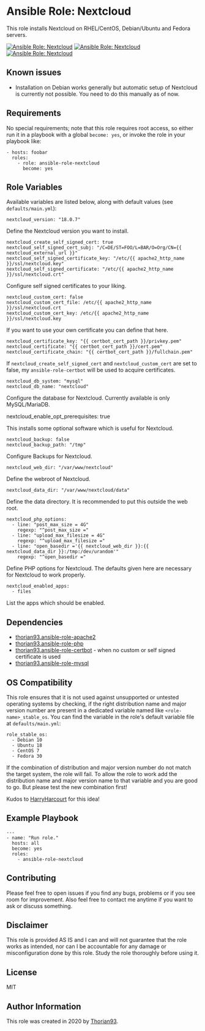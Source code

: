 # Ansible Role: Nextcloud

This role installs Nextcloud on RHEL/CentOS, Debian/Ubuntu and Fedora servers.

[![Ansible Role: Nextcloud](https://img.shields.io/ansible/role/51304?style=flat-square)](https://galaxy.ansible.com/thorian93/ansible_role_nextcloud)
[![Ansible Role: Nextcloud](https://img.shields.io/ansible/quality/51304?style=flat-square)](https://galaxy.ansible.com/thorian93/ansible_role_nextcloud)
[![Ansible Role: Nextcloud](https://img.shields.io/ansible/role/d/51304?style=flat-square)](https://galaxy.ansible.com/thorian93/ansible_role_nextcloud)

## Known issues

- Installation on Debian works generally but automatic setup of Nextcloud is currently not possible. You need to do this manually as of now.

## Requirements

No special requirements; note that this role requires root access, so either run it in a playbook with a global `become: yes`, or invoke the role in your playbook like:

    - hosts: foobar
      roles:
        - role: ansible-role-nextcloud
          become: yes

## Role Variables

Available variables are listed below, along with default values (see `defaults/main.yml`):

    nextcloud_version: "18.0.7"

Define the Nextcloud version you want to install.

    nextcloud_create_self_signed_cert: true
    nextcloud_self_signed_cert_subj: "/C=DE/ST=FOO/L=BAR/O=Org/CN={{ nextcloud_external_url }}"
    nextcloud_self_signed_certificate_key: "/etc/{{ apache2_http_name }}/ssl/nextcloud.key"
    nextcloud_self_signed_certificate: "/etc/{{ apache2_http_name }}/ssl/nextcloud.crt"

Configure self signed certificates to your liking.

    nextcloud_custom_cert: false
    nextcloud_custom_cert_file: /etc/{{ apache2_http_name }}/ssl/nextcloud.crt
    nextcloud_custom_cert_key: /etc/{{ apache2_http_name }}/ssl/nextcloud.key

If you want to use your own certificate you can define that here.

    nextcloud_certificate_key: "{{ certbot_cert_path }}/privkey.pem"
    nextcloud_certificate: "{{ certbot_cert_path }}/cert.pem"
    nextcloud_certificate_chain: "{{ certbot_cert_path }}/fullchain.pem"

If `nextcloud_create_self_signed_cert` and `nextcloud_custom_cert` are set to false, my `ansible-role-certbot` will be used to acquire certificates.

    nextcloud_db_system: "mysql"
    nextcloud_db_name: "nextcloud"

Configure the database for Nextcloud. Currently available is only MySQL/MariaDB.

  nextcloud_enable_opt_prerequisites: true

This installs some optional software which is useful for Nextcloud.

    nextcloud_backup: false
    nextcloud_backup_path: "/tmp"

Configure Backups for Nextcloud.

    nextcloud_web_dir: "/var/www/nextcloud"

Define the webroot of Nextcloud.

    nextcloud_data_dir: "/var/www/nextcloud/data"

Define the data directory. It is recommended to put this outside the web root.

    nextcloud_php_options:
      - line: "post_max_size = 4G"
        regexp: "^post_max_size ="
      - line: "upload_max_filesize = 4G"
        regexp: "^upload_max_filesize ="
      - line: "open_basedir ='{{ nextcloud_web_dir }}:{{ nextcloud_data_dir }}:/tmp:/dev/urandom'"
        regexp: "^open_basedir ="

Define PHP options for Nextcloud. The defaults given here are necessary for Nextcloud to work properly.

    nextcloud_enabled_apps:
      - files

List the apps which should be enabled.

## Dependencies

  - [thorian93.ansible-role-apache2](https://galaxy.ansible.com/thorian93/ansible_role_apache2)
  - [thorian93.ansible-role-php](https://galaxy.ansible.com/thorian93/ansible_role_nextcloud)
  - [thorian93.ansible-role-certbot](https://galaxy.ansible.com/thorian93/ansible_role_certbot) - when no custom or self signed certificate is used
  - [thorian93.ansible-role-mysql](https://galaxy.ansible.com/thorian93/ansible_role_mysql)

## OS Compatibility

This role ensures that it is not used against unsupported or untested operating systems by checking, if the right distribution name and major version number are present in a dedicated variable named like `<role-name>_stable_os`. You can find the variable in the role's default variable file at `defaults/main.yml`:

    role_stable_os:
      - Debian 10
      - Ubuntu 18
      - CentOS 7
      - Fedora 30

If the combination of distribution and major version number do not match the target system, the role will fail. To allow the role to work add the distribution name and major version name to that variable and you are good to go. But please test the new combination first!

Kudos to [HarryHarcourt](https://github.com/HarryHarcourt) for this idea!

## Example Playbook

    ---
    - name: "Run role."
      hosts: all
      become: yes
      roles:
        - ansible-role-nextcloud

## Contributing

Please feel free to open issues if you find any bugs, problems or if you see room for improvement. Also feel free to contact me anytime if you want to ask or discuss something.

## Disclaimer

This role is provided AS IS and I can and will not guarantee that the role works as intended, nor can I be accountable for any damage or misconfiguration done by this role. Study the role thoroughly before using it.

## License

MIT

## Author Information

This role was created in 2020 by [Thorian93](http://thorian93.de/).
